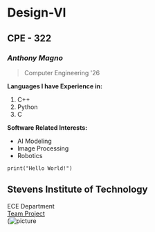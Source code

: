 # **Design-VI**
## CPE - 322
### *Anthony Magno*
> Computer Engineering '26

**Languages I have Experience in:**  
1. C++
2. Python
3. C

**Software Related Interests:** 
- AI Modeling
- Image Processing
- Robotics

``print("Hello World!")``  

Stevens Institute of Technology
---
ECE Department  
[Team Project](https://sites.google.com/stevens.edu/cpe-322-group-project-site/home)  
(![picture](https://github.com/user-attachments/assets/c179ef8d-2260-4a95-9b13-0331a81689c4)

